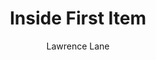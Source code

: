 ---
title: "Inside First Item"
#date: 2018-12-03
draft: false
categories:
tags: ["reports", "asg" ]
author: Lawrence Lane
---
